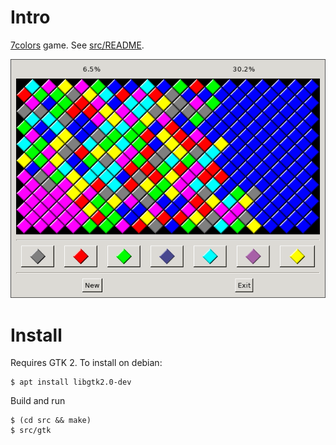 # Intro

[7colors](https://en.wikipedia.org/wiki/7_Colors) game. See [src/README](src/README).

<p align="center"><img src="img/screen.png"/></p>

# Install

Requires GTK 2. To install on debian:

```
$ apt install libgtk2.0-dev
```

Build and run

```
$ (cd src && make)
$ src/gtk
```
